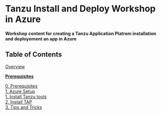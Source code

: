 # Tanzu Install and Deploy Workshop in Azure

#### Workshop content for creating a Tanzu Application Platrom installation and deployement an app in Azure 


## Table of Contents

[Overview](overview.md)<br>

**[Prerequisites](prereqs.md)**

[0. Prerequisites](prereqs.md)<br>
[1. Azure Setup](azure-setup.md)<br>
[1. Install Tanzu tools](tanzu-tools-setup.md)<br>
[2. Install TAP](tap-install.md)<br>
[3. Tips and Tricks](tap-tips-and-tricks-install.md)<br>


